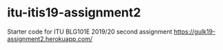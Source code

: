 # itu-itis19-assignment2
Starter code for ITU BLG101E 2019/20 second assignment
https://gulk19-assignment2.herokuapp.com/
